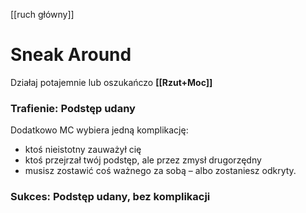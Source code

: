 [[ruch główny]] 
# Sneak Around
Działaj potajemnie lub oszukańczo
**[[Rzut+Moc]]**
### Trafienie: Podstęp udany
Dodatkowo MC wybiera jedną komplikację:
* ktoś nieistotny zauważył cię
* ktoś przejrzał twój podstęp, ale przez zmysł drugorzędny
* musisz zostawić coś ważnego za sobą – albo zostaniesz odkryty.
### Sukces:  Podstęp udany, bez komplikacji